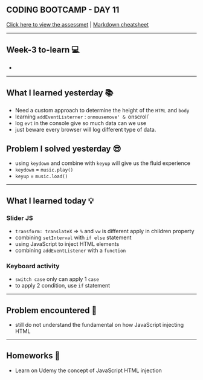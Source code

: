 ## CODING BOOTCAMP - DAY 11

[Click here to view the assessmet](https://zahinz.github.io/SET-Day-11/) | [Markdown cheatsheet](https://www.markdownguide.org/cheat-sheet/)

---

## Week-3 to-learn 💻
* 


---


## What I learned yesterday 📚
* Need a custom approach to determine the height of the `HTML` and `body`
* learning `addEventListerner` : `onmousemove' & `onscroll`
* log `evt` in the console give so much data can we use
* just beware every browser will log different type of data. 

## Problem I solved yesterday 😎
* using `keydown` and combine with `keyup` will give us the fluid experience 
* `keydown` = `music.play()`
* `keyup` = `music.load()`



---


## What I learned today 💡

### Slider JS
* `transform: translateX` => `%` and `vw` is different apply in children property
* combining `setInterval` with `if else` statement
* using JavaScript to inject HTML elements
* combining `addEventListener` with a `function`

### Keyboard activity
* `switch case` only can apply 1 `case`
* to apply 2 condition, use `if` statement

---


## Problem encountered 🧐
* still do not understand the fundamental on how JavaScript injecting HTML

---


## Homeworks 📝
* Learn on Udemy the concept of JavaScript HTML injection
